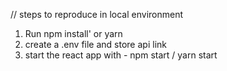 // steps to reproduce in local environment
1. Run npm install' or yarn
2. create a .env file and store api link
3. start the react app with - npm start / yarn start